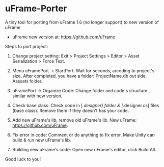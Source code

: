 # uFrame-Porter
A tiny tool for porting from uFrame 1.6 (no longer support) to new version of uFrame
- uFrame new version at: https://github.com/uFrame

Steps to port project:

1. Change project setting: 
Exit > Project Settings > Editor > Asset Serialization > Force Text.

2. Menu uFramePort -> StartPort: 
Wait for seconds, arcoding to project's size. 
After completed, you have a folder: ProjectName.db out side Asssets folder. 

3. uFramePort -> Organize Code: 
Change folder and code's structure , similar with new version. 

4. Check base class: 
Check code in [*.designer] folder & [*.designer.cs] files (base class). 
Remove them if they doesn't has your code. 

5. Add new uFrame's lib, remove old uFrame's lib. 
New uFrame: https://github.com/uFrame. 

6. Fix error in code: 
Comment or do anything to fix error. 
Make Unity can build & run new uFrame's lib. 

6. Building new uFrame's code: 
Open new uFrame's editor, click Build All. 

Good luck to you!
